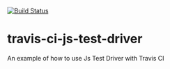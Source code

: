 [![Build Status](https://travis-ci.org/danielmlipton/travis-ci-js-test-driver.png?branch=master)](https://travis-ci.org/danielmlipton/travis-ci-js-test-driver)

travis-ci-js-test-driver
========================

An example of how to use Js Test Driver with Travis CI
